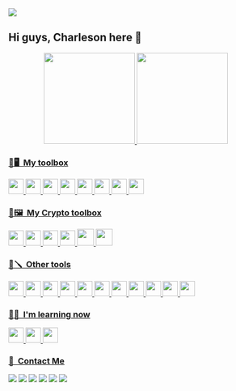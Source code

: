 <img src="https://media.licdn.com/dms/image/D4E16AQHlxc2qSD5egg/profile-displaybackgroundimage-shrink_350_1400/0/1700105021622?e=1717027200&v=beta&t=j4jPU5_TnjXZuzDR7lxprWgN-X-XvIf2nvIxu3f952E"/>

## Hi guys, Charleson here 🦆

<div align="center">
<a href="https://github.com/charlesonr">
<img height="180em" src="http://github-readme-stats.vercel.app/api?username=charlesonr&count_private=false&show_icons=true&theme=github_dark"/>
<img height="180em" src="http://github-readme-stats.vercel.app/api/top-langs?username=charlesonr&layout=compact&theme=github_dark"/>
</div>

### 🧰🖥 &nbsp;My toolbox
 <img src="https://cdn.jsdelivr.net/gh/devicons/devicon/icons/javascript/javascript-original.svg" height="30" width="30" /> <img src="https://cdn.jsdelivr.net/gh/devicons/devicon/icons/typescript/typescript-original.svg" height="30" width="30" /> <img src="https://cdn.jsdelivr.net/gh/devicons/devicon/icons/nodejs/nodejs-original.svg" height="30" width="30" /> <img src="https://cdn.jsdelivr.net/gh/devicons/devicon/icons/html5/html5-original-wordmark.svg" height="30" width="30"/> <img src="https://cdn.jsdelivr.net/gh/devicons/devicon/icons/css3/css3-original-wordmark.svg" height="30" width="30" /> <img src="https://cdn.jsdelivr.net/gh/devicons/devicon/icons/figma/figma-original.svg" height="30" width="30"/> <img src="https://cdn.jsdelivr.net/gh/devicons/devicon/icons/mysql/mysql-original-wordmark.svg" height="30" width="30"/> <img src="https://cdn.jsdelivr.net/gh/devicons/devicon/icons/python/python-original.svg" height="30" width="30"/> 
 
 ### 🧰🖼 &nbsp;My Crypto toolbox
 <img src="https://cryptologos.cc/logos/bitcoin-btc-logo.svg?v=023" height="30" width="30"/> <img src="https://cryptologos.cc/logos/ethereum-eth-logo.svg?v=023" height="30" width="30"/> <img src="https://cryptologos.cc/logos/bnb-bnb-logo.svg?v=023" height="30" width="30"/> <img src="https://storage.googleapis.com/opensea-static/Logomark/Logomark-Blue.svg" height="30" width="30"/> <img src="https://upload.wikimedia.org/wikipedia/commons/3/36/MetaMask_Fox.svg" height="33" width="33"/> <img src="https://cdn.jsdelivr.net/gh/devicons/devicon@latest/icons/polygon/polygon-original-wordmark.svg" height="33" width="33"/>

 ### 🧰🪛 &nbsp;Other tools
<img src="https://cdn.jsdelivr.net/gh/devicons/devicon/icons/git/git-original.svg" height="30" width="30"/> <img src="https://cdn.jsdelivr.net/gh/devicons/devicon/icons/linux/linux-original.svg" height="30" width="30"/> <img src="https://cdn.jsdelivr.net/gh/devicons/devicon/icons/vscode/vscode-original.svg" height="30" width="30"/> <img src="https://cdn.jsdelivr.net/gh/devicons/devicon/icons/npm/npm-original-wordmark.svg" height="30" width="30"/>  <img src="https://cdn.jsdelivr.net/gh/devicons/devicon/icons/chrome/chrome-original.svg" height="30" width="30"/> <img src="https://cdn.jsdelivr.net/gh/devicons/devicon/icons/firefox/firefox-original.svg" height="30" width="30"/> 
<img src="https://avatars.githubusercontent.com/u/13749115?s=280&v=4" height="30" width="30"/> <img src="https://cdn.jsdelivr.net/gh/devicons/devicon@latest/icons/msdos/msdos-original.svg" height="30" width="30"/> <img src="https://cdn.jsdelivr.net/gh/devicons/devicon@latest/icons/putty/putty-original.svg" height="30" width="30"/> <img src="https://cdn.jsdelivr.net/gh/devicons/devicon@latest/icons/trello/trello-original-wordmark.svg" height="30" width="30"/> <img src="https://cdn.jsdelivr.net/gh/devicons/devicon@latest/icons/ubuntu/ubuntu-original.svg" height="30" width="30"/> 

### 📖📒 &nbsp;I'm learning now
<img src="https://cdn.jsdelivr.net/gh/devicons/devicon@latest/icons/docker/docker-original-wordmark.svg" height="30" width="30"/> <img src="https://cdn.jsdelivr.net/gh/devicons/devicon@latest/icons/amazonwebservices/amazonwebservices-original-wordmark.svg" height="30" width="30"/> <img src="https://cdn.jsdelivr.net/gh/devicons/devicon@latest/icons/redhat/redhat-original-wordmark.svg" height="30" width="30"/> 
 
### 📠 &nbsp;Contact Me
<a href="mailto:charlesonribeiro@gmail.com"><img src="https://img.shields.io/badge/Gmail-D14836?style=for-the-badge&logo=gmail&logoColor=white"/></a>  <a href="https://codepen.io/charlesonr"> <img src="https://img.shields.io/badge/Codepen-000000?style=for-the-badge&logo=codepen&logoColor=white"/></a> <a href="https://www.linkedin.com/in/charlesongr/"> <img src="https://img.shields.io/badge/LinkedIn-0077B5?style=for-the-badge&logo=linkedin&logoColor=white" href="https://www.linkedin.com/in/charlesongr/"/></a> <a href="https://dev.to/charlesonr"><img src="https://img.shields.io/badge/dev.to-0A0A0A?style=for-the-badge&logo=devdotto&logoColor=white"/></a> <a href="https://medium.com/@cgrguedesribeiro"> <img src="https://img.shields.io/badge/Medium-12100E?style=for-the-badge&logo=medium&logoColor=white"></a> <a href="https://linktr.ee/charlesongr"> <img src="https://img.shields.io/badge/linktree-39E09B?style=for-the-badge&logo=linktree&logoColor=white"></a> 
          
          

 
